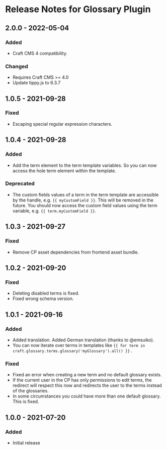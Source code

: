 # Release Notes for Glossary Plugin

## 2.0.0 - 2022-05-04

### Added

- Craft CMS 4 compatibility.

### Changed

- Requires Craft CMS >= 4.0
- Update tippy.js to 6.3.7

## 1.0.5 - 2021-09-28

### Fixed

- Escaping special regular expression characters.

## 1.0.4 - 2021-09-28

### Added

- Add the term element to the term template variables. So you can now access the hole term element within the template.

### Deprecated

- The custom fields values of a term in the term template are accessible by the handle, e.g. `{{ myCustomField }}`. This will be removed in the future. You should now access the custom field values using the term variable, e.g. `{{ term.myCustomField }}`.

## 1.0.3 - 2021-09-27

### Fixed

- Remove CP asset dependencies from frontend asset bundle.

## 1.0.2 - 2021-09-20

### Fixed

- Deleting disabled terms is fixed.
- Fixed wrong schema version.

## 1.0.1 - 2021-09-16

### Added

- Added translation. Added German translation (thanks to @emsuiko).
- You can now iterate over terms in templates like `{{ for term in craft.glossary.terms.glossary('myGlossary').all() }}`
  .

### Fixed

- Fixed an error when creating a new term and no default glossary exists.
- If the current user in the CP has only permissions to edit terms, the redirect will respect this now and redirects the
  user to the terms instead of the glossaries.
- In some circumstances you could have more than one default glossary. This is fixed.

## 1.0.0 - 2021-07-20

### Added

- Initial release
